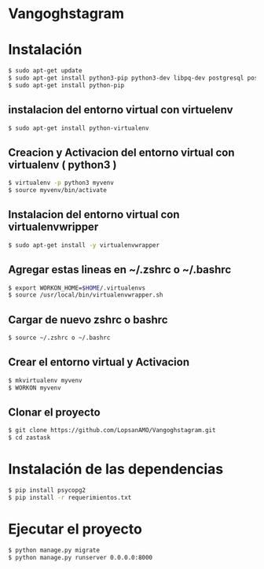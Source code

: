 # Vangoghstagram

Instalación
===========

```bash
$ sudo apt-get update
$ sudo apt-get install python3-pip python3-dev libpq-dev postgresql postgresql-contrib
$ sudo apt-get install python-pip
```

## instalacion del entorno virtual con virtuelenv
```bash
$ sudo apt-get install python-virtualenv
````

## Creacion y Activacion del entorno virtual con virtualenv ( python3 )
```bash
$ virtualenv -p python3 myvenv
$ source myvenv/bin/activate
````
## Instalacion del entorno virtual con virtualenvwripper
```bash
$ sudo apt-get install -y virtualenvwrapper
```

## Agregar estas lineas en ~/.zshrc o ~/.bashrc
```bash
$ export WORKON_HOME=$HOME/.virtualenvs
$ source /usr/local/bin/virtualenvwrapper.sh
```

## Cargar de nuevo zshrc o bashrc
```bash
$ source ~/.zshrc o ~/.bashrc 
```

## Crear el entorno virtual y Activacion
```bash
$ mkvirtualenv myvenv
$ WORKON myvenv
```

## Clonar el proyecto
```bash
$ git clone https://github.com/LopsanAMO/Vangoghstagram.git
$ cd zastask
```

# Instalación de las dependencias
```bash
$ pip install psycopg2
$ pip install -r requerimientos.txt
```

# Ejecutar el proyecto
```bash
$ python manage.py migrate
$ python manage.py runserver 0.0.0.0:8000
